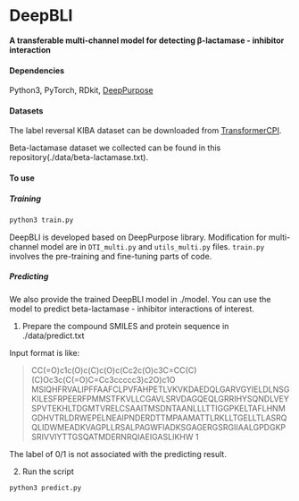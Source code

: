 # DeepBLI

**A transferable multi-channel model for detecting β-lactamase - inhibitor interaction**

#### Dependencies

Python3, PyTorch, RDkit, [DeepPurpose](https://github.com/kexinhuang12345/DeepPurpose)

#### Datasets

The label reversal KIBA dataset can be downloaded from [TransformerCPI](https://github.com/lifanchen-simm/transformerCPI).

Beta-lactamase dataset we collected can be found in this repository(./data/beta-lactamase.txt).

#### To use

##### Training

```bash
python3 train.py
```

DeepBLI is developed based on DeepPurpose library. Modification for multi-channel model are in `DTI_multi.py` and `utils_multi.py` files. `train.py` involves the pre-training and fine-tuning parts of code. 

##### Predicting

We also provide the trained  DeepBLI model in ./model. You can use the model to predict beta-lactamase - inhibitor interactions of interest.

1) Prepare the compound SMILES and protein sequence in ./data/predict.txt

Input format is like:

> CC(=O)c1c(O)c(C)c(O)c(Cc2c(O)c3C=CC(C)(C)Oc3c(C(=O)C=Cc3ccccc3)c2O)c1O MSIQHFRVALIPFFAAFCLPVFAHPETLVKVKDAEDQLGARVGYIELDLNSGKILESFRPEERFPMMSTFKVLLCGAVLSRVDAGQEQLGRRIHYSQNDLVEYSPVTEKHLTDGMTVRELCSAAITMSDNTAANLLLTTIGGPKELTAFLHNMGDHVTRLDRWEPELNEAIPNDERDTTMPAAMATTLRKLLTGELLTLASRQQLIDWMEADKVAGPLLRSALPAGWFIADKSGAGERGSRGIIAALGPDGKPSRIVVIYTTGSQATMDERNRQIAEIGASLIKHW 1

The label of 0/1 is not associated with the predicting result.

2) Run the script

```bash
python3 predict.py
```

